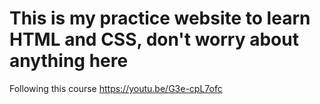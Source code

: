 # This is my practice website to learn HTML and CSS, don't worry about anything here

Following this course https://youtu.be/G3e-cpL7ofc
